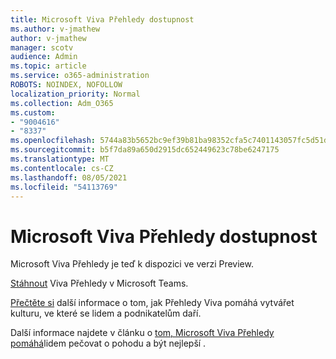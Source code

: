 ```yaml
---
title: Microsoft Viva Přehledy dostupnost
ms.author: v-jmathew
author: v-jmathew
manager: scotv
audience: Admin
ms.topic: article
ms.service: o365-administration
ROBOTS: NOINDEX, NOFOLLOW
localization_priority: Normal
ms.collection: Adm_O365
ms.custom:
- "9004616"
- "8337"
ms.openlocfilehash: 5744a83b5652bc9ef39b81ba98352cfa5c7401143057fc5d51d164757413a6d0
ms.sourcegitcommit: b5f7da89a650d2915dc652449623c78be6247175
ms.translationtype: MT
ms.contentlocale: cs-CZ
ms.lasthandoff: 08/05/2021
ms.locfileid: "54113769"
---
```

# <a name="microsoft-viva-insights-availability"></a>Microsoft Viva Přehledy dostupnost

Microsoft Viva Přehledy je teď k dispozici ve verzi Preview.

[Stáhnout](https://aka.ms/InsightsDocumentation) Viva Přehledy v Microsoft Teams.

[Přečtěte si](https://aka.ms/VivaInsights) další informace o tom, jak Přehledy Viva pomáhá vytvářet kulturu, ve které se lidem a podnikatelům daří.

Další informace najdete v článku o [tom, Microsoft Viva Přehledy pomáhá](https://techcommunity.microsoft.com/t5/microsoft-viva-blog/microsoft-viva-insights-helps-people-nurture-wellbeing-and-be/ba-p/2107010)lidem pečovat o pohodu a být nejlepší .
